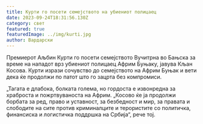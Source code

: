 ```yaml
---
title: Курти го посети семејството на убиениот полицаец
date: 2023-09-24T18:31:56.130Z
category: свет
featured: true
featuredImage: ../img/kurti.jpg
author: Вардарски
---
```

Премиерот Аљбин Курти го посети семејството Вучитрна во Бањска за време на нападот врз убиениот полицаец Африм Буњаку, јавува Кљан Косова.
Курти изрази сочувство до семејството на Африм Буњак и вети дека ќе продолжи по патот што го зацрта без компромиси.

„Тагата е длабока, болката голема, но гордоста е извонредна за храброста и пожртвуваноста на Африм. „Косово ќе ја продолжи борбата за ред, право и уставност, за безбедност и мир, за правата и слободите на сите против криминалците и терористите со политичка, финансиска и логистичка поддршка на Србија“, рече тој.
